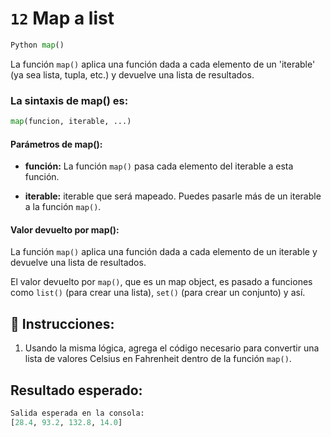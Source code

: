 # `12` Map a list

```py
Python map()
```

La función `map()` aplica una función dada a cada elemento de un 'iterable' (ya sea lista, tupla, etc.) y devuelve una lista de resultados.

### La sintaxis de map() es:
 
```py
map(funcion, iterable, ...)
```

#### Parámetros de map():

- **función:** La función `map()` pasa cada elemento del iterable a esta función.

- **iterable:** iterable que será mapeado. Puedes pasarle más de un iterable a la función `map()`.

#### Valor devuelto por map():

La función `map()` aplica una función dada a cada elemento de un iterable y devuelve una lista de resultados.

El valor devuelto por `map()`, que es un map object, es pasado a funciones como `list()` (para crear una lista), `set()` (para crear un conjunto) y así.

## 📝 Instrucciones:

1. Usando la misma lógica, agrega el código necesario para convertir una lista de valores Celsius en Fahrenheit dentro de la función `map()`.

## Resultado esperado:

```py
Salida esperada en la consola:
[28.4, 93.2, 132.8, 14.0]
```
